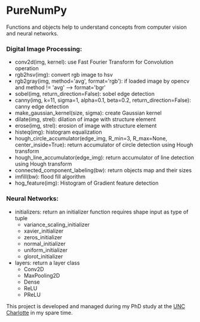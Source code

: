 # PureNumPy
Functions and objects help to understand concepts from computer vision and neural networks.

### Digital Image Processing:
- conv2d(img, kernel): use Fast Fourier Transform for Convolution operation
- rgb2hsv(img): convert rgb image to hsv
- rgb2gray(img, method='avg', format='rgb'): if loaded image by opencv and method != 'avg' --> format='bgr'
- sobel(img, return_direction=False): sobel edge detection
- canny(img, k=11, sigma=1, alpha=0.1, beta=0.2, return_direction=False): canny edge detection
- make_gaussian_kernel(size, sigma): create Gaussian kernel
- dilate(img, strel): dilation of image with structure element
- erose(img, strel): erosion of image with structure element
- histeq(img): histogram equalization
- hough_circle_accumulator(edge_img, R_min=3, R_max=None, center_inside=True): return accumulator of circle detection using Hough transform
- hough_line_accumulator(edge_img): return accumulator of line detection using Hough transform
- connected_component_labeling(bw): return objects map and their sizes
- imfill(bw): flood fill algorithm
- hog_feature(img): Histogram of Gradient feature detection

### Neural Networks:
- initializers: return an initializer function requires shape input as type of tuple
  + variance_scaling_initializer
  + xavier_initializer
  + zeros_initializer
  + normal_initializer
  + uniform_initializer
  + glorot_initializer
- layers: return a layer class
  + Conv2D
  + MaxPooling2D
  + Dense
  + ReLU
  + PReLU

This project is developed and managed during my PhD study at the [UNC Charlotte](https://www.uncc.edu/) in my spare time.

